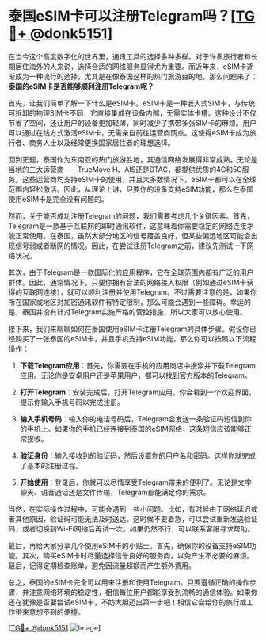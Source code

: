 # 泰国eSIM卡可以注册Telegram吗？[[TG💪+ @donk5151](https://t.me/s/donk5151)]

在当今这个高度数字化的世界里，通讯工具的选择多种多样。对于许多旅行者和长期居住海外的人来说，选择合适的网络服务显得尤为重要。而近年来，eSIM卡逐渐成为一种流行的选择，尤其是在像泰国这样的热门旅游目的地。那么问题来了：**泰国的eSIM卡是否能够顺利注册Telegram呢？**

首先，让我们简单了解一下什么是eSIM卡。eSIM卡是一种嵌入式SIM卡，与传统可拆卸的物理SIM卡不同，它直接集成在设备内部，无需实体卡槽。这种设计不仅节省了空间，还让用户的设备更加轻薄，同时减少了携带多张SIM卡的麻烦。用户可以通过在线方式激活eSIM卡，无需亲自前往运营商网点。这使得eSIM卡成为旅行者、商务人士以及经常更换国家居住者的理想选择。

回到正题，泰国作为东南亚的热门旅游胜地，其通信网络发展得非常成熟。无论是当地的三大运营商——TrueMove H、AIS还是DTAC，都提供优质的4G和5G服务。这些运营商均支持eSIM卡的使用，并且大多数情况下，eSIM卡都可以在全球范围内轻松激活。因此，从理论上讲，只要你的设备支持eSIM功能，那么在泰国使用eSIM卡是完全没有问题的。

然而，关于能否成功注册Telegram的问题，我们需要考虑几个关键因素。首先，Telegram是一款基于互联网的即时通讯软件，这意味着你需要稳定的网络连接才能正常使用。在泰国，虽然大部分地区的信号覆盖良好，但某些偏远地区可能会出现信号弱或者断网的情况。因此，在尝试注册Telegram之前，建议先测试一下网络状况。

其次，由于Telegram是一款国际化的应用程序，它在全球范围内都有广泛的用户群体。因此，通常情况下，只要你拥有合法的网络接入权限（例如通过eSIM卡获得的互联网连接），就可以顺利注册并使用Telegram。不过需要注意的是，如果你所在国家或地区对加密通讯软件有特定限制，那么可能会遇到一些障碍。幸运的是，泰国并没有针对Telegram实施严格的管控措施，所以大家可以放心使用。

接下来，我们来聊聊如何在泰国使用eSIM卡注册Telegram的具体步骤。假设你已经购买了一张泰国的eSIM卡，并且手机支持eSIM功能，那么你可以按照以下流程操作：

1. **下载Telegram应用**：首先，你需要在手机的应用商店中搜索并下载Telegram应用。无论你是安卓用户还是苹果用户，都可以找到官方版本的Telegram。
   
2. **打开Telegram**：安装完成后，打开Telegram应用。你会看到一个欢迎界面，提示你输入手机号码以完成注册。

3. **输入手机号码**：输入你的电话号码后，Telegram会发送一条验证码短信到你的手机上。如果你的手机已经连接到泰国的eSIM网络，这条短信应该能够正常接收。

4. **验证身份**：输入接收到的验证码，然后设置你的用户名和密码。这样你就完成了基本的注册过程。

5. **开始使用**：登录后，你就可以尽情享受Telegram带来的便利了。无论是文字聊天、语音通话还是文件传输，Telegram都能满足你的需求。

当然，在实际操作过程中，可能会遇到一些小问题。比如，有时候由于网络延迟或者其他原因，验证码可能无法及时送达。这时候不要着急，可以尝试重新发送验证码，或者切换到Wi-Fi网络后再试一次。如果仍然不行，可以联系客服寻求帮助。

最后，再给大家分享几个使用eSIM卡的小贴士。首先，确保你的设备支持eSIM功能。其次，购买eSIM卡时尽量选择信誉良好的服务商，以免产生不必要的麻烦。最后，记得定期检查账单，避免因流量超额而产生额外费用。

总之，泰国的eSIM卡完全可以用来注册和使用Telegram。只要遵循正确的操作步骤，并注意网络环境的稳定性，相信每位用户都能享受到流畅的通信体验。如果你还在犹豫是否要尝试eSIM卡，不妨大胆迈出第一步吧！相信它会给你的旅行或工作带来意想不到的便捷。

[[TG💪+ @donk5151](https://t.me/s/donk5151) ![Image](https://i.postimg.cc/rwNCRYN7/Snipaste-2025-04-30-17-27-05.png)]